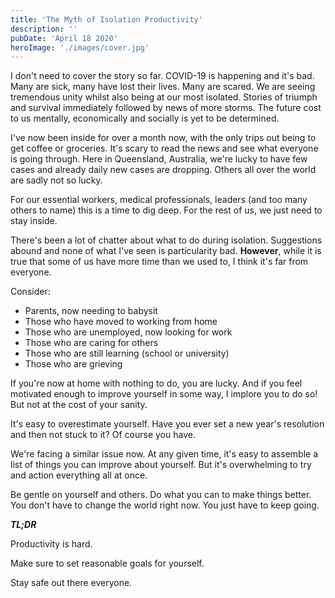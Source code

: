 ```yaml
---
title: 'The Myth of Isolation Productivity'
description: ''
pubDate: 'April 18 2020'
heroImage: './images/cover.jpg'
---
```


I don't need to cover the story so far. COVID-19 is happening and it's bad. Many are sick, many have lost their lives.
Many are scared. We are seeing tremendous unity whilst also being at our most isolated. Stories of triumph and survival
immediately followed by news of more storms. The future cost to us mentally, economically and socially is yet to be
determined.

I've now been inside for over a month now, with the only trips out being to get coffee or groceries. It's scary to read
the news and see what everyone is going through. Here in Queensland, Australia, we're lucky to have few cases and
already daily new cases are dropping. Others all over the world are sadly not so lucky.

For our essential workers, medical professionals, leaders (and too many others to name) this is a time to dig deep. For
the rest of us, we just need to stay inside.

There's been a lot of chatter about what to do during isolation. Suggestions abound and none of what I've seen is
particularity bad. **However**, while it is true that some of us have more time than we used to, I think it's far from
everyone.

Consider:

- Parents, now needing to babysit
- Those who have moved to working from home
- Those who are unemployed, now looking for work
- Those who are caring for others
- Those who are still learning (school or university)
- Those who are grieving

If you're now at home with nothing to do, you are lucky. And if you feel motivated enough to improve yourself in some
way, I implore you to do so! But not at the cost of your sanity.

It's easy to overestimate yourself. Have you ever set a new year's resolution and then not stuck to it? Of course you
have.

We're facing a similar issue now. At any given time, it's easy to assemble a list of things you can improve about
yourself. But it's overwhelming to try and action everything all at once.

Be gentle on yourself and others. Do what you can to make things better. You don't have to change the world right now.
You just have to keep going.

_**TL;DR**_

Productivity is hard.

Make sure to set reasonable goals for yourself.

Stay safe out there everyone.
